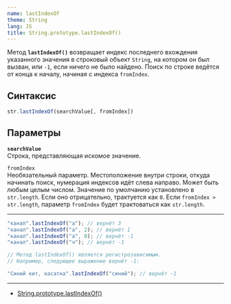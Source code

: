 ```yaml
---
name: lastIndexOf
theme: String
lang: JS
title: String.prototype.lastIndexOf()
---
```


Метод **`lastIndexOf()`** возвращает индекс последнего вхождения указанного значения в строковый объект `String`, на котором он был вызван, или `-1`, если ничего не было найдено. Поиск по строке ведётся от конца к началу, начиная с индекса `fromIndex`.

## Синтаксис

```js
str.lastIndexOf(searchValue[, fromIndex])
```

## Параметры

**`searchValue`**<br />
Строка, представляющая искомое значение.

`fromIndex`<br />
Необязательный параметр. Местоположение внутри строки, откуда начинать поиск, нумерация индексов идёт слева направо. Может быть любым целым числом. Значение по умолчанию установлено в `str.length`. Если оно отрицательно, трактуется как `0`. Если `fromIndex > str.length`, параметр `fromIndex` будет трактоваться как `str.length`.

---

```js
"канал".lastIndexOf("а"); // вернёт 3
"канал".lastIndexOf("а", 2); // вернёт 1
"канал".lastIndexOf("а", 0); // вернёт -1
"канал".lastIndexOf("ч"); // вернёт -1

// Метод lastIndexOf() является регистрозависимым.
// Например, следующее выражение вернёт -1:

"Cиний кит, касатка".lastIndexOf("синий"); // вернёт -1
```

---

- [String.prototype.lastIndexOf()](https://developer.mozilla.org/ru/docs/Web/JavaScript/Reference/Global_Objects/String/lastIndexOf)
